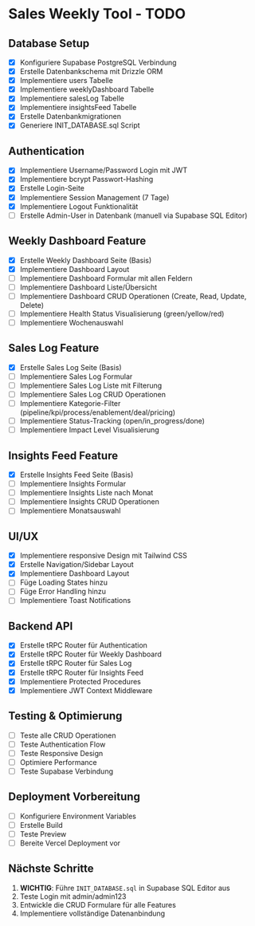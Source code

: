 # Sales Weekly Tool - TODO

## Database Setup
- [x] Konfiguriere Supabase PostgreSQL Verbindung
- [x] Erstelle Datenbankschema mit Drizzle ORM
- [x] Implementiere users Tabelle
- [x] Implementiere weeklyDashboard Tabelle
- [x] Implementiere salesLog Tabelle
- [x] Implementiere insightsFeed Tabelle
- [x] Erstelle Datenbankmigrationen
- [x] Generiere INIT_DATABASE.sql Script

## Authentication
- [x] Implementiere Username/Password Login mit JWT
- [x] Implementiere bcrypt Passwort-Hashing
- [x] Erstelle Login-Seite
- [x] Implementiere Session Management (7 Tage)
- [x] Implementiere Logout Funktionalität
- [ ] Erstelle Admin-User in Datenbank (manuell via Supabase SQL Editor)

## Weekly Dashboard Feature
- [x] Erstelle Weekly Dashboard Seite (Basis)
- [x] Implementiere Dashboard Layout
- [ ] Implementiere Dashboard Formular mit allen Feldern
- [ ] Implementiere Dashboard Liste/Übersicht
- [ ] Implementiere Dashboard CRUD Operationen (Create, Read, Update, Delete)
- [ ] Implementiere Health Status Visualisierung (green/yellow/red)
- [ ] Implementiere Wochenauswahl

## Sales Log Feature
- [x] Erstelle Sales Log Seite (Basis)
- [ ] Implementiere Sales Log Formular
- [ ] Implementiere Sales Log Liste mit Filterung
- [ ] Implementiere Sales Log CRUD Operationen
- [ ] Implementiere Kategorie-Filter (pipeline/kpi/process/enablement/deal/pricing)
- [ ] Implementiere Status-Tracking (open/in_progress/done)
- [ ] Implementiere Impact Level Visualisierung

## Insights Feed Feature
- [x] Erstelle Insights Feed Seite (Basis)
- [ ] Implementiere Insights Formular
- [ ] Implementiere Insights Liste nach Monat
- [ ] Implementiere Insights CRUD Operationen
- [ ] Implementiere Monatsauswahl

## UI/UX
- [x] Implementiere responsive Design mit Tailwind CSS
- [x] Erstelle Navigation/Sidebar Layout
- [x] Implementiere Dashboard Layout
- [ ] Füge Loading States hinzu
- [ ] Füge Error Handling hinzu
- [ ] Implementiere Toast Notifications

## Backend API
- [x] Erstelle tRPC Router für Authentication
- [x] Erstelle tRPC Router für Weekly Dashboard
- [x] Erstelle tRPC Router für Sales Log
- [x] Erstelle tRPC Router für Insights Feed
- [x] Implementiere Protected Procedures
- [x] Implementiere JWT Context Middleware

## Testing & Optimierung
- [ ] Teste alle CRUD Operationen
- [ ] Teste Authentication Flow
- [ ] Teste Responsive Design
- [ ] Optimiere Performance
- [ ] Teste Supabase Verbindung

## Deployment Vorbereitung
- [ ] Konfiguriere Environment Variables
- [ ] Erstelle Build
- [ ] Teste Preview
- [ ] Bereite Vercel Deployment vor

## Nächste Schritte
1. **WICHTIG**: Führe `INIT_DATABASE.sql` in Supabase SQL Editor aus
2. Teste Login mit admin/admin123
3. Entwickle die CRUD Formulare für alle Features
4. Implementiere vollständige Datenanbindung

